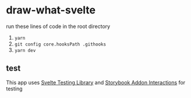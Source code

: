 # draw-what-svelte 

run these lines of code in the root directory

1. ``yarn``
2. ``git config core.hooksPath .githooks``
3. ``yarn dev``

## test
This app uses [Svelte Testing Library](https://testing-library.com/docs/svelte-testing-library/intro/) and [Storybook Addon Interactions](https://storybook.js.org/docs/svelte/writing-tests/interaction-testing) for testing
